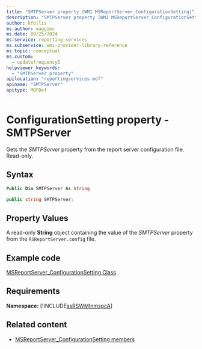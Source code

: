 ```yaml
---
title: "SMTPServer property (WMI MSReportServer_ConfigurationSetting)"
description: "SMTPServer property (WMI MSReportServer_ConfigurationSetting)"
author: kfollis
ms.author: maggies
ms.date: 09/25/2024
ms.service: reporting-services
ms.subservice: wmi-provider-library-reference
ms.topic: conceptual
ms.custom:
  - updatefrequency5
helpviewer_keywords:
  - "SMTPServer property"
apilocation: "reportingservices.mof"
apiname: "SMTPServer"
apitype: MOFDef
---
```

# ConfigurationSetting property - SMTPServer
  Gets the *SMTPServer* property from the report server configuration file. Read-only.  
  
## Syntax  
  
```vb  
Public Dim SMTPServer As String  
```  
  
```csharp  
public string SMTPServer;  
```  
  
## Property Values  
 A read-only **String** object containing the value of the *SMTPServer* property from the `RSReportServer.config` file.  
  
## Example code  
 [MSReportServer_ConfigurationSetting Class](../../reporting-services/wmi-provider-library-reference/msreportserver-configurationsetting-class.md)  
  
## Requirements  
 **Namespace:** [!INCLUDE[ssRSWMInmspcA](../../includes/ssrswminmspca-md.md)]  
  
## Related content

- [MSReportServer_ConfigurationSetting members](../../reporting-services/wmi-provider-library-reference/msreportserver-configurationsetting-members.md)
